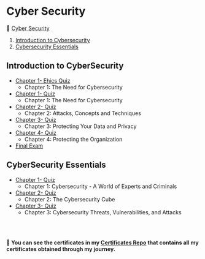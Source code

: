 # Cyber Security


 🔶 <a href="https://github.com/ShafayetB/CCNA-Cisco-Certified-Network-Associate/tree/master/Cyber-Security">Cyber Security </a>

1. [Introduction to Cybersecurity](https://github.com/ShafayetB/CCNA-Cisco-Certified-Network-Associate/tree/master/Cyber-Security/Introduction%20to%20CyberSecurity)
1. [Cybersecurity Essentials](https://github.com/ShafayetB/CCNA-Cisco-Certified-Network-Associate/tree/master/Cyber-Security/Cybersecurity%20Essentials)



## Introduction to CyberSecurity

- [Chapter 1- Ehics Quiz](https://github.com/ShafayetB/CCNA-Cisco-Certified-Network-Associate/tree/master/Cyber-Security/Introduction%20to%20CyberSecurity/Quizzes)
  - Chapter 1: The Need for Cybersecurity
- [Chapter 1- Quiz](https://github.com/ShafayetB/CCNA-Cisco-Certified-Network-Associate/tree/master/Cyber-Security/Introduction%20to%20CyberSecurity/Quizzes)
  - Chapter 1: The Need for Cybersecurity
- [Chapter 2- Quiz](https://github.com/ShafayetB/CCNA-Cisco-Certified-Network-Associate/tree/master/Cyber-Security/Introduction%20to%20CyberSecurity/Quizzes)
  - Chapter 2: Attacks, Concepts and Techniques
- [Chapter 3- Quiz](https://github.com/ShafayetB/CCNA-Cisco-Certified-Network-Associate/tree/master/Cyber-Security/Introduction%20to%20CyberSecurity/Quizzes)
  - Chapter 3: Protecting Your Data and Privacy
- [Chapter 4- Quiz](https://github.com/ShafayetB/CCNA-Cisco-Certified-Network-Associate/tree/master/Cyber-Security/Introduction%20to%20CyberSecurity/Quizzes)
  - Chapter 4: Protecting the Organization
- [Final Exam](https://github.com/ShafayetB/CCNA-Cisco-Certified-Network-Associate/tree/master/Cyber-Security/Introduction%20to%20CyberSecurity/Final%20Exam)
  
## CyberSecurity Essentials

- [Chapter 1- Quiz](https://github.com/ShafayetB/CCNA-Cisco-Certified-Network-Associate/tree/master/Cyber-Security/Cybersecurity%20Essentials/Quizzes)
  - Chapter 1: Cybersecurity - A World of Experts and Criminals
- [Chapter 2- Quiz](https://github.com/ShafayetB/CCNA-Cisco-Certified-Network-Associate/tree/master/Cyber-Security/Cybersecurity%20Essentials/Quizzes)
  - Chapter 2: The Cybersecurity Cube
- [Chapter 3- Quiz](https://github.com/ShafayetB/CCNA-Cisco-Certified-Network-Associate/tree/master/Cyber-Security/Cybersecurity%20Essentials/Quizzes)
  - Chapter 3: Cybersecurity Threats, Vulnerabilities, and Attacks



</br></br>
<strong><p>🔷 You can see the certificates in my <a href="https://github.com/ShafayetB/Certificates">Certificates Repo</a> that contains all my certificates obtained through my journey.</strong></p><br>
